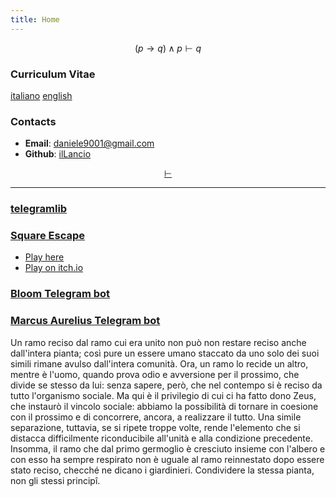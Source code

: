 ```yaml
---
title: Home
---
```

$$
(p \rightarrow q) \land p \vdash q
$$

### Curriculum Vitae

[italiano](cv_ita.pdf) [english](cv_eng.pdf)

### Contacts

- **Email**: <daniele9001@gmail.com>
- **Github**: [ilLancio](https://github.com/ilLancio)

<div align="center">

[$\vdash$](Logica-Matematica.pdf)

</div>

---

### [telegramlib](https://pypi.org/project/telegramlib/)

### [Square Escape](https://logos-psychagogia.itch.io/square-escape)

- <a href="square-escape" target="_blank">Play here</a>
- [Play on itch.io](https://logos-psychagogia.itch.io/square-escape)

### [Bloom Telegram bot](https://t.me/BLOOM_chatbot)

### [Marcus Aurelius Telegram bot](https://t.me/M_Aurelius_bot)

Un ramo reciso dal ramo cui era unito non può non restare reciso anche dall'intera pianta; così pure un essere umano staccato da uno solo dei suoi simili rimane avulso dall'intera comunità. Ora, un ramo lo recide un altro, mentre è l'uomo, quando prova odio e avversione per il prossimo, che divide se stesso da lui: senza sapere, però, che nel contempo si è reciso da tutto l'organismo sociale. Ma qui è il privilegio di cui ci ha fatto dono Zeus, che instaurò il vincolo sociale: abbiamo la possibilità di tornare in coesione con il prossimo e di concorrere, ancora, a realizzare il tutto. Una simile separazione, tuttavia, se si ripete troppe volte, rende l'elemento che si distacca difficilmente riconducibile all'unità e alla condizione precedente. Insomma, il ramo che dal primo germoglio è cresciuto insieme con l'albero e con esso ha sempre respirato non è uguale al ramo reinnestato dopo essere stato reciso, checché ne dicano i giardinieri. Condividere la stessa pianta, non gli stessi principî.

